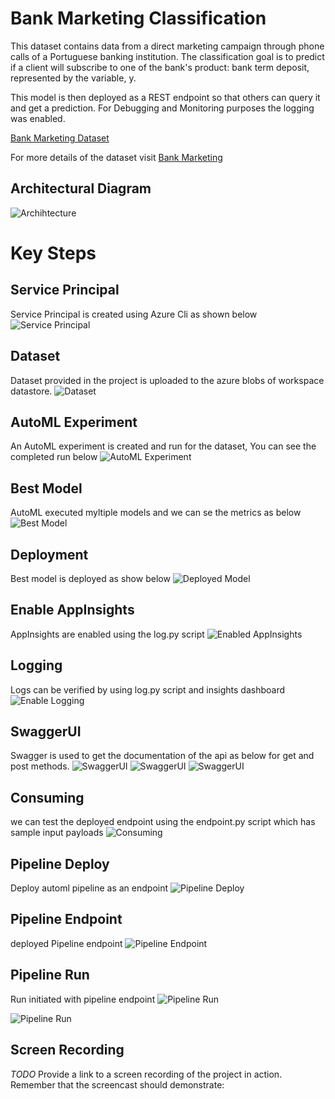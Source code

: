 # Bank Marketing Classification

This dataset contains data from a direct marketing campaign through phone calls of a Portuguese banking institution. The classification goal is to predict if a client will subscribe to one of the bank's product: bank term deposit, represented by the variable, y.

This model is then deployed as a REST endpoint so that others can query it and get a prediction. For Debugging and Monitoring purposes the logging was enabled.

[Bank Marketing Dataset](https://automlsamplenotebookdata.blob.core.windows.net/automl-sample-notebook-data/bankmarketing_train.csv)

For more details of the dataset visit [Bank Marketing](https://archive.ics.uci.edu/ml/datasets/bank+marketing)

## Architectural Diagram

![Archihtecture](./images/architecture.png)

# Key Steps
## Service Principal
Service Principal is created using Azure Cli as shown below
![Service Principal](./images/service-principal.png)

## Dataset
Dataset provided in the project is uploaded to the azure blobs of workspace datastore. 
![Dataset](./images/dataset.png)

## AutoML Experiment
An AutoML experiment is created and run for the dataset, You can see the completed run below
![AutoML Experiment](./images/exp-complete.png)

## Best Model
AutoML executed myltiple models and we can se the metrics as below
![Best Model](./images/best-model.png)

## Deployment
Best model is deployed as show below
![Deployed Model](./images/deeployed-model.png)

## Enable AppInsights
AppInsights are enabled using the log.py script
![Enabled AppInsights](./images/app_insights.png)

## Logging
Logs can be verified by using log.py script and insights dashboard
![Enable Logging](./images/app_insights.png)


## SwaggerUI
Swagger is used to get the documentation of the api as below for get and post  methods.
![SwaggerUI](./images/swagger-1.png)
![SwaggerUI](./images/swagger-2.png)
![SwaggerUI](./images/swagger-3.png)

## Consuming
we can test the deployed endpoint using the endpoint.py script which has sample input payloads
![Consuming](./images/consuming.png)

## Pipeline Deploy
Deploy automl pipeline as an endpoint
![Pipeline Deploy](./images/pipeline-deploy.png)

## Pipeline Endpoint
deployed Pipeline endpoint
![Pipeline Endpoint](./images/pipeline-endpoint.png)

## Pipeline Run
Run initiated with pipeline endpoint
![Pipeline Run](./images/pipeline1.png)

![Pipeline Run](./images/run.png)


## Screen Recording
*TODO* Provide a link to a screen recording of the project in action. Remember that the screencast should demonstrate:


